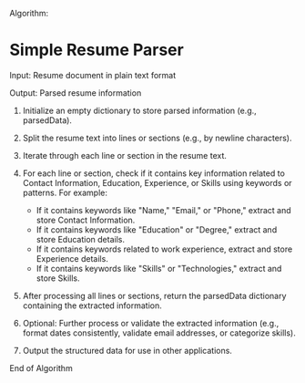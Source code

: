 Algorithm: <br>
# Simple Resume Parser

Input: Resume document in plain text format

Output: Parsed resume information

1. Initialize an empty dictionary to store parsed information (e.g., parsedData).

2. Split the resume text into lines or sections (e.g., by newline characters).

3. Iterate through each line or section in the resume text.

4. For each line or section, check if it contains key information related to Contact Information, Education, Experience, or Skills using keywords or patterns. For example:
   - If it contains keywords like "Name," "Email," or "Phone," extract and store Contact Information.
   - If it contains keywords like "Education" or "Degree," extract and store Education details.
   - If it contains keywords related to work experience, extract and store Experience details.
   - If it contains keywords like "Skills" or "Technologies," extract and store Skills.

5. After processing all lines or sections, return the parsedData dictionary containing the extracted information.

6. Optional: Further process or validate the extracted information (e.g., format dates consistently, validate email addresses, or categorize skills).

7. Output the structured data for use in other applications.

End of Algorithm
